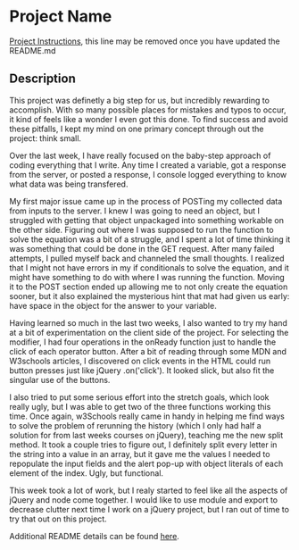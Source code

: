 # Project Name

[Project Instructions](./INSTRUCTIONS.md), this line may be removed once you have updated the README.md

## Description

This project was definetly a big step for us, but incredibly rewarding to accomplish. With so many possible places for mistakes and typos to occur, it kind of feels like a wonder I even got this done. To find success and avoid these pitfalls, I kept my mind on one primary concept through out the project: think small. 

Over the last week, I have really focused on the baby-step approach of coding everything that I write. Any time I created a variable, got a response from the server, or posted a response, I console logged everything to know what data was being transfered. 

My first major issue came up in the process of POSTing my collected data from inputs to the server. I knew I was going to need an object, but I struggled with getting that object unpackaged into something workable on the other side. Figuring out where I was supposed to run the function to solve the equation was a bit of a struggle, and I spent a lot of time thinking it was something that could be done in the GET request. After many failed attempts, I pulled myself back and channeled the small thoughts. I realized that I might not have errors in my if conditionals to solve the equation, and it might have something to do with where I was running the function. Moving it to the POST section ended up allowing me to not only create the equation sooner, but it also explained the mysterious hint that mat had given us early: have space in the object for the answer to your variable.

Having learned so much in the last two weeks, I also wanted to try my hand at a bit of experimentation on the client side of the project. For selecting the modifier, I had four operations in the onReady function just to handle the click of each operator button. After a bit of reading through some MDN and W3schools articles, I discovered on click events in the HTML could run button presses just like jQuery .on('click'). It looked slick, but also fit the singular use of the buttons. 

I also tried to put some serious effort into the stretch goals, which look really ugly, but I was able to get two of the three functions working this time. Once again, w3Schools really came in handy in helping me find ways to solve the problem of rerunning the history (which I only had half a solution for from last weeks courses on jQuery), teaching me the new split method. It took a couple tries to figure out, I definitely split every letter in the string into a value in an array, but it gave me the values I needed to repopulate the input fields and the alert pop-up with object literals of each element of the index. Ugly, but functional. 

This week took a lot of work, but I realy started to feel like all the aspects of jQuery and node come together. I would like to use module and export to decrease clutter next time I work on a jQuery project, but I ran out of time to try that out on this project. 

Additional README details can be found [here](https://github.com/PrimeAcademy/readme-template/blob/master/README.md).
